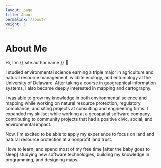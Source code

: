 ```yaml
---
layout: page
title: About
permalink: /about/
weight: 3
---
```


# About Me

Hi, I'm {{ site.author.name }} :wave:<br>

I studied environmental science earning a triple major in agriculture and natural resource management, wildlife ecology, and entomology at the University of Delaware. After taking a course in geographical information systems, I also became deeply interested in mapping and cartography.

I was able to grow my knowledge in both environmental science and mapping while working on natural resource protection, regulatory compliance, and siting projects at consulting and engineering firms. I expanded my skillset while working at a geospatial software company, contributing to community projects that had a positive civic, social, and environmental impact.

Now, I'm excited to be able to apply my experience to focus on land and natural resource protection at a nonprofit land trust.

I love to learn, and spend most of my free time [after the baby goes to sleep] studying new software technologies, building my knowledge in programming, and designing maps.
